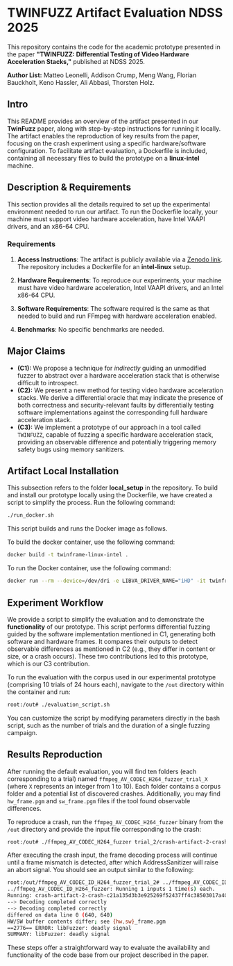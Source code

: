 # TWINFUZZ Artifact Evaluation NDSS 2025

This repository contains the code for the academic prototype presented in the paper **"TWINFUZZ: Differential Testing of Video Hardware Acceleration Stacks,"** published at NDSS 2025.

**Author List:** Matteo Leonelli, Addison Crump, Meng Wang, Florian Bauckholt, Keno Hassler, Ali Abbasi, Thorsten Holz.

## Intro 

This README provides an overview of the artifact presented in our **TwinFuzz** paper, along with step-by-step instructions for running it locally. The artifact enables the reproduction of key results from the paper, focusing on the crash experiment using a specific hardware/software configuration. To facilitate artifact evaluation, a Dockerfile is included, containing all necessary files to build the prototype on a **linux-intel** machine.

## Description & Requirements

This section provides all the details required to set up the experimental environment needed to run our artifact.
To run the Dockerfile locally, your machine must support video hardware acceleration, have Intel VAAPI drivers, and an x86-64 CPU.

### Requirements

1. **Access Instructions**: The artifact is publicly available via a [Zenodo link](https://doi.org/10.5281/zenodo.14222438). The repository includes a Dockerfile for an __intel-linux__ setup.

2. **Hardware Requirements**: To reproduce our experiments, your machine must have video hardware acceleration, Intel VAAPI drivers, and an Intel x86-64 CPU.

3. **Software Requirements**: The software required is the same as that needed to build and run FFmpeg with hardware acceleration enabled.

4. **Benchmarks**: No specific benchmarks are needed.

## Major Claims

- **(C1):** We propose a technique for *indirectly* guiding an unmodified fuzzer to abstract over a hardware acceleration stack that is otherwise difficult to introspect.
- **(C2):** We present a new method for testing video hardware acceleration stacks. We derive a differential oracle that may indicate the presence of both correctness and security-relevant faults by differentially testing software implementations against the corresponding full hardware acceleration stack.
- **(C3):** We implement a prototype of our approach in a tool called `TWINFUZZ`, capable of fuzzing a specific hardware acceleration stack, providing an observable difference and potentially triggering memory safety bugs using memory sanitizers.


## Artifact Local Installation

This subsection refers to the folder __local_setup__ in the repository. To build and install our prototype locally using the Dockerfile, we have created a script to simplify the process. Run the following command:

```bash
./run_docker.sh
```

This script builds and runs the Docker image as follows.

To build the docker container, use the following command:
```bash
docker build -t twinframe-linux-intel .
```

To run the Docker container, use the following command:
```bash
docker run --rm --device=/dev/dri -e LIBVA_DRIVER_NAME="iHD" -it twinframe-linux-intel /bin/bash
```

## Experiment Workflow

We provide a script to simplify the evaluation and to demonstrate the __functionality__ of our prototype. This script performs differential fuzzing guided by the software implementation mentioned in C1, generating both software and hardware frames. It compares their outputs to detect observable differences as mentioned in C2 (e.g., they differ in content or size, or a crash occurs). These two contributions led to this prototype, which is our C3 contribution.


To run the evaluation with the corpus used in our experimental prototype (comprising 10 trials of 24 hours each), navigate to the `/out` directory within the container and run:

```bash
root:/out# ./evaluation_script.sh
```

You can customize the script by modifying parameters directly in the bash script, such as the number of trials and the duration of a single fuzzing campaign.

## Results Reproduction

After running the default evaluation, you will find ten folders (each corresponding to a trial) named `ffmpeg_AV_CODEC_H264_fuzzer_trial_X` (where `X` represents an integer from 1 to 10). Each folder contains a corpus folder and a potential list of discovered crashes. Additionally, you may find `hw_frame.pgm` and `sw_frame.pgm` files if the tool found observable differences.

To reproduce a crash, run the `ffmpeg_AV_CODEC_H264_fuzzer` binary from the `/out` directory and provide the input file corresponding to the crash:


```bash
root:/out# ./ffmpeg_AV_CODEC_H264_fuzzer trial_2/crash-artifact-2-crash-c21a135d3b3e925269f52437ff4c38503017a40e
```

After executing the crash input, the frame decoding process will continue until a frame mismatch is detected, after which AddressSanitizer will raise an abort signal. You should see an output similar to the following:

```bash
root:/out/ffmpeg_AV_CODEC_ID_H264_fuzzer_trial_2# ../ffmpeg_AV_CODEC_ID_H264_fuzzer crash-artifact-2-crash-c21a135d3b3e925269f52437ff4c38503017a40e
../ffmpeg_AV_CODEC_ID_H264_fuzzer: Running 1 inputs 1 time(s) each.
Running: crash-artifact-2-crash-c21a135d3b3e925269f52437ff4c38503017a40e
--> Decoding completed correctly
--> Decoding completed correctly
differed on data line 0 (640, 640)
HW/SW buffer contents differ; see {hw,sw}_frame.pgm
==2776== ERROR: libFuzzer: deadly signal
SUMMARY: libFuzzer: deadly signal
```


These steps offer a straightforward way to evaluate the availability and functionality of the code base from our project described in the paper.

